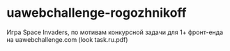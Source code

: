 uawebchallenge-rogozhnikoff
===========================

Игра Space Invaders, по мотивам конкурсной задачи для 1+ фронт-енда на uawebchallenge.com (look task.ru.pdf)